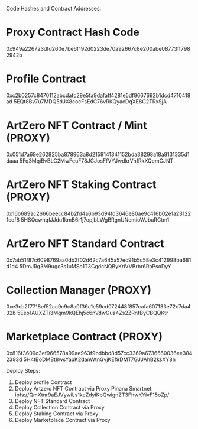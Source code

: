 Code Hashes and Contract Addresses:

# Proxy Contract Hash Code
0x949a226723dfd260e7be6f192d0223de70a92667c8e200abe08773ff7982942b

# Profile Contract
0xc2b0257c8470112abcdafc29e5fa9dafaff4281e5df9667692b1dcd4710418ad
5EQt8Bv7u7MDQ5dJX8cocFsEdC76vRKQyacDqXE8G2TRxSjA

# ArtZero NFT Contract / Mint (PROXY)
0x051d7a69e262825ba878963a8d2159141341152bda38298a18a8131335d1daaa
5Fq3MqiBvBLC2MwFeuF78JGJosFfVYJwdkrVhfRkXQemCJNT

# ArtZero NFT Staking Contract (PROXY)
0x16b689ac2666beecc84b2fd4a6b93d94fd3646e80ae9c416b02e1a231221eef8
5HSQcwhqfJJdu1kmB6r1j7opjbLWgBRgnUNcmioWJbuRCtm1

# ArtZero NFT Standard Contract
0x7ab51f87c6098769aa0db2f02d62c7a645a57ec91b5c58e3c412998ba681d1d4
5DmJRg3M9ugc3s1uMSo1T3CgdcNQByKriVVBrbr6RaPsoDyY

# Collection Manager (PROXY)
0xe3cb2f7718ef52cc9c9c8a0f36c1c59cd072448f857cafa607133e72c7da432b
5Eeo1AUXZTi3Mgm9kQEhj5c6nVdwGua4Zs2ZRnfByCBQQKtr

# Marketplace Contract (PROXY)
0x816f3609c3ef966578a99ae963f9bdbbd8d57cc3369a6736560036ee3842393d
5H4tBoDMBt8wsYapK2danWtnGvjKEf9DMT7GJJAhB2ksXY8h


Deploy Steps:
1. Deploy profile Contract
2. Deploy Artzero NFT Contract via Proxy
Pinana Smartnet: ipfs://QmXtnr9aEJVywiLs1keZdyiKbQwignZT3FhwKYivF15oZp/
3. Deploy NFT Standard Contract
4. Deploy Collection Contract via Proxy
5. Deploy Staking Contract via Proxy
6. Deploy Marketplace Contract via Proxy
